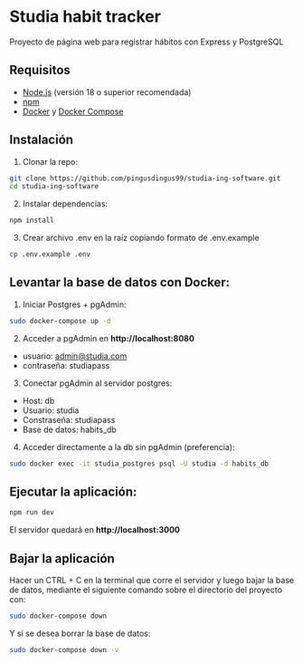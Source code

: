 # Studia habit tracker
Proyecto de página web para registrar hábitos con Express y PostgreSQL

## Requisitos
- [Node.js](https://nodejs.org/) (versión 18 o superior recomendada)
- [npm](https://www.npmjs.com/)  
- [Docker](https://www.docker.com/) y [Docker Compose](https://docs.docker.com/compose/)

## Instalación
1. Clonar la repo:
```bash
git clone https://github.com/pingusdingus99/studia-ing-software.git
cd studia-ing-software
```
2. Instalar dependencias:
```bash
npm install
```
3. Crear archivo .env en la raíz copiando formato de .env.example
```bash
cp .env.example .env
```
## Levantar la base de datos con Docker:
1. Iniciar Postgres + pgAdmin:
```bash
sudo docker-compose up -d
```
2. Acceder a pgAdmin en **http://localhost:8080**
- usuario:  admin@studia.com
- contraseña: studiapass

3. Conectar pgAdmin al servidor postgres:
- Host: db
- Usuario: studia
- Constraseña: studiapass
- Base de datos: habits_db

4. Acceder directamente a la db sin pgAdmin (preferencia):
```bash
sudo docker exec -it studia_postgres psql -U studia -d habits_db
```
## Ejecutar la aplicación:
```bash
npm run dev
```
El servidor quedará en **http://localhost:3000**

## Bajar la aplicación
Hacer un CTRL + C en la terminal que corre el servidor y luego bajar la base de datos, mediante el siguiente comando sobre el directorio del proyecto con:
```bash
sudo docker-compose down
```
Y si se desea borrar la base de datos:
```bash
sudo docker-compose down -v
```
